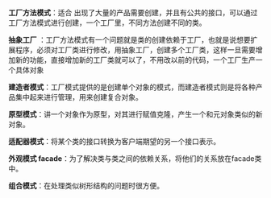 **工厂方法模式**：适合 出现了大量的产品需要创建，并且有公共的接口，可以通过工厂方法模式进行创建，一个工厂里，不同方法创建不同的类。

**抽象工厂** ：工厂方法模式有一个问题就是类的创建依赖于工厂，也就是说想要扩展程序，必须对工厂类进行修改，用抽象工厂，创建多个工厂类，这样一旦需要增加新的功能，直接增加新的工厂类就可以了，不用改以前的代码，一个工厂生产一个具体对象

**建造者模式**：工厂模式提供的是创建单个对象的模式，而建造者模式则是将各种产品集中起来进行管理，用来创建复合对象。

**原型模式**：讲一个对象作为原型，对其进行赋值克隆，产生一个和元对象类似的新对象。

**适配器模式**：将某个类的接口转换为客户端期望的另一个接口表示。

**外观模式 facade**：为了解决类与类之间的依赖关系，将他们的关系放在facade类中。

**组合模式**：在处理类似树形结构的问题时很方便。

